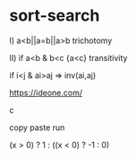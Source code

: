 # sort-search


I) a<b||a=b||a>b trichotomy 

II) if a<b & b<c {a<c} transitivity

if i<j & ai>aj => inv(ai,aj)

https://ideone.com/

c

copy paste run

(x > 0) ? 1 : ((x < 0) ? -1 : 0)

